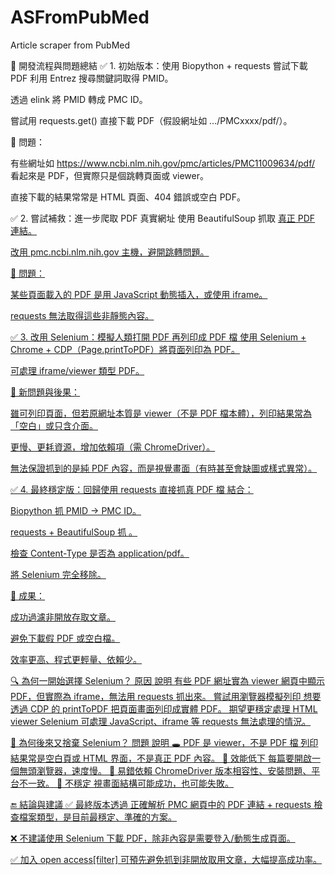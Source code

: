 # ASFromPubMed
Article scraper from PubMed

🧭 開發流程與問題總結
✅ 1. 初始版本：使用 Biopython + requests 嘗試下載 PDF
利用 Entrez 搜尋關鍵詞取得 PMID。

透過 elink 將 PMID 轉成 PMC ID。

嘗試用 requests.get() 直接下載 PDF（假設網址如 .../PMCxxxx/pdf/）。

📌 問題：

有些網址如 https://www.ncbi.nlm.nih.gov/pmc/articles/PMC11009634/pdf/ 看起來是 PDF，但實際只是個跳轉頁面或 viewer。

直接下載的結果常常是 HTML 頁面、404 錯誤或空白 PDF。

✅ 2. 嘗試補救：進一步爬取 PDF 真實網址
使用 BeautifulSoup 抓取 <a href="/pdf/xxx.pdf"> 真正 PDF 連結。

改用 pmc.ncbi.nlm.nih.gov 主機，避開跳轉問題。

📌 問題：

某些頁面載入的 PDF 是用 JavaScript 動態插入，或使用 iframe。

requests 無法取得這些非靜態內容。

✅ 3. 改用 Selenium：模擬人類打開 PDF 再列印成 PDF 檔
使用 Selenium + Chrome + CDP（Page.printToPDF）將頁面列印為 PDF。

可處理 iframe/viewer 類型 PDF。

📌 新問題與後果：

雖可列印頁面，但若原網址本質是 viewer（不是 PDF 檔本體），列印結果常為「空白」或只含介面。

更慢、更耗資源，增加依賴項（需 ChromeDriver）。

無法保證抓到的是純 PDF 內容，而是視覺畫面（有時甚至會缺圖或樣式異常）。

✅ 4. 最終穩定版：回歸使用 requests 直接抓真 PDF 檔
結合：

Biopython 抓 PMID → PMC ID。

requests + BeautifulSoup 抓 <a href="...pdf">。

檢查 Content-Type 是否為 application/pdf。

將 Selenium 完全移除。

📌 成果：

成功過濾非開放存取文章。

避免下載假 PDF 或空白檔。

效率更高、程式更輕量、依賴少。

🔍 為何一開始選擇 Selenium？
原因	說明
有些 PDF 網址實為 viewer	網頁中顯示 PDF，但實際為 iframe，無法用 requests 抓出來。
嘗試用瀏覽器模擬列印	想要透過 CDP 的 printToPDF 把頁面畫面列印成實體 PDF。
期望更穩定處理 HTML viewer	Selenium 可處理 JavaScript、iframe 等 requests 無法處理的情況。

🧨 為何後來又捨棄 Selenium？
問題	說明
🕳️ PDF 是 viewer，不是 PDF 檔	列印結果常是空白頁或 HTML 界面，不是真正 PDF 內容。
🐢 效能低下	每篇要開啟一個無頭瀏覽器，速度慢。
🧩 易錯依賴	ChromeDriver 版本相容性、安裝問題、平台不一致。
🔄 不穩定	視畫面結構可能成功，也可能失敗。

🔚 結論與建議
✅ 最終版本透過 正確解析 PMC 網頁中的 PDF 連結 + requests 檢查檔案類型，是目前最穩定、準確的方案。

❌ 不建議使用 Selenium 下載 PDF，除非內容是需要登入/動態生成頁面。

✅ 加入 open access[filter] 可預先避免抓到非開放取用文章，大幅提高成功率。
